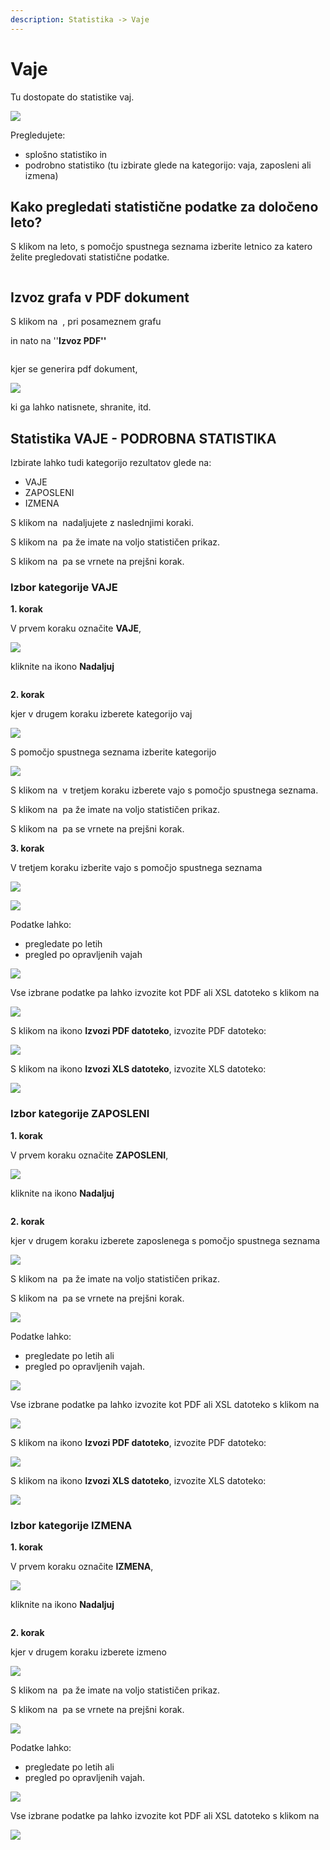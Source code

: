 ```yaml
---
description: Statistika -> Vaje
---
```


# Vaje

Tu dostopate do statistike vaj.

![](../.gitbook/assets/Statistika_5_vaje_pogled.PNG)

Pregledujete:

* splošno statistiko in
* podrobno statistiko (tu izbirate glede na kategorijo: vaja, zaposleni ali izmena)

## Kako pregledati statistične podatke za določeno leto?

S klikom na leto, s pomočjo spustnega seznama izberite letnico za katero želite pregledovati statistične podatke.

<div align="left"><img src="../.gitbook/assets/Statistika_2_casovna_priaz_leto.PNG" alt=""></div>



## Izvoz grafa v PDF dokument

S klikom na <img src="../.gitbook/assets/pike_ikona.PNG" alt="" data-size="original"> , pri posameznem grafu

in nato na  ''**Izvoz PDF''**

&#x20;<img src="../.gitbook/assets/icon_izvoz_6 (1).PNG" alt="" data-size="original">&#x20;

kjer se generira pdf dokument,

![](../.gitbook/assets/Statistika_5_vaje_izvoz_pdf.PNG)

ki ga lahko natisnete, shranite, itd.



## Statistika VAJE - PODROBNA STATISTIKA

Izbirate lahko tudi kategorijo rezultatov glede na:

* VAJE
* ZAPOSLENI
* IZMENA

S klikom na <img src="../.gitbook/assets/nadaljuj_ikona.png" alt="" data-size="original"> nadaljujete z naslednjimi koraki.&#x20;

S klikom na <img src="../.gitbook/assets/prikazi_ikona.png" alt="" data-size="original"> pa že imate na voljo statističen prikaz.

S klikom na <img src="../.gitbook/assets/nazaj_ikona.png" alt="" data-size="original"> pa se vrnete na prejšni korak.

### **Izbor kategorije VAJE**&#x20;

**1. korak**&#x20;

V prvem koraku označite **VAJE**, &#x20;

![](../.gitbook/assets/Statistika_5_vaje_podrobna_statistika_pogled.PNG)

kliknite na ikono **Nadaljuj**

<div align="left"><img src="../.gitbook/assets/nadaljuj_ikona (1).png" alt=""></div>

**2. korak**

kjer v drugem koraku izberete kategorijo vaj

![](../.gitbook/assets/Statistika_5_vaje_podrobna_statistika_vaja1.PNG)

S pomočjo spustnega seznama izberite kategorijo

![](../.gitbook/assets/Statistika_5_vaje_podrobna_statistika_vaja2.PNG)

S klikom na <img src="../.gitbook/assets/nadaljuj_ikona.png" alt="" data-size="original"> v tretjem koraku izberete vajo s pomočjo spustnega seznama.&#x20;

S klikom na <img src="../.gitbook/assets/prikazi_ikona.png" alt="" data-size="original"> pa že imate na voljo statističen prikaz.

S klikom na <img src="../.gitbook/assets/nazaj_ikona.png" alt="" data-size="original"> pa se vrnete na prejšni korak.

**3. korak**

V tretjem koraku izberite vajo s pomočjo spustnega seznama&#x20;

![](../.gitbook/assets/Statistika_5_vaje_podrobna_statistika_vaja4.PNG)

![](../.gitbook/assets/Statistika_5_vaje_podrobna_statistika_vaja6_pregled.PNG)

Podatke lahko:

* pregledate po letih
* pregled po opravljenih vajah

![](<../.gitbook/assets/Statistika_5_vaje_podrobna_statistika_vaja5_pregled (1).PNG>)

Vse izbrane podatke pa lahko izvozite kot PDF ali XSL datoteko s klikom na&#x20;

![](<../.gitbook/assets/icon_izvoz_4 (1).PNG>)

S klikom na ikono **Izvozi PDF datoteko**, izvozite PDF datoteko:

![](../.gitbook/assets/Statistika_5_vaje_podrobna_statistika_vaja_izvoz_pdf.PNG)

S klikom na ikono **Izvozi XLS datoteko**, izvozite XLS datoteko:

![](../.gitbook/assets/Statistika_5_vaje_podrobna_statistika_vaja_izvoz_xsl.PNG)



### **Izbor kategorije ZAPOSLENI**

**1. korak**

V prvem koraku označite **ZAPOSLENI**, &#x20;

![](../.gitbook/assets/Statistika_5_vaje_podrobna_statistika_zaposlen1.PNG)

kliknite na ikono **Nadaljuj**

<div align="left"><img src="../.gitbook/assets/nadaljuj_ikona (1).png" alt=""></div>

**2. korak**

kjer v drugem koraku izberete zaposlenega s pomočjo spustnega seznama&#x20;

![](../.gitbook/assets/Statistika_5_vaje_podrobna_statistika_zaposlen2.PNG)

S klikom na <img src="../.gitbook/assets/prikazi_ikona.png" alt="" data-size="original"> pa že imate na voljo statističen prikaz.

S klikom na <img src="../.gitbook/assets/nazaj_ikona.png" alt="" data-size="original"> pa se vrnete na prejšni korak.

![](../.gitbook/assets/Statistika_5_vaje_podrobna_statistika_zaposlen3.PNG)

Podatke lahko:

* pregledate po letih ali
* pregled po opravljenih vajah.

![](../.gitbook/assets/Statistika_5_vaje_podrobna_statistika_pregled_po.PNG)

Vse izbrane podatke pa lahko izvozite kot PDF ali XSL datoteko s klikom na&#x20;

![](<../.gitbook/assets/icon_izvoz_4 (1).PNG>)

S klikom na ikono **Izvozi PDF datoteko**, izvozite PDF datoteko:

![](../.gitbook/assets/Statistika_5_vaje_podrobna_statistika_zaposlen_izvoz_pdf.PNG)

S klikom na ikono **Izvozi XLS datoteko**, izvozite XLS datoteko:

![](../.gitbook/assets/Statistika_5_vaje_podrobna_statistika_zaposlen_izvoz_xsl.PNG)

### **Izbor kategorije IZMENA**

**1. korak**

V prvem koraku označite **IZMENA**, &#x20;

![](../.gitbook/assets/Statistika_5_vaje_podrobna_statistika_izmena1.PNG)

kliknite na ikono **Nadaljuj**

<div align="left"><img src="../.gitbook/assets/nadaljuj_ikona (1).png" alt=""></div>

**2. korak**

kjer v drugem koraku izberete izmeno&#x20;

![](../.gitbook/assets/Statistika_5_vaje_podrobna_statistika_izmena2.PNG)

S klikom na <img src="../.gitbook/assets/prikazi_ikona.png" alt="" data-size="original"> pa že imate na voljo statističen prikaz.

S klikom na <img src="../.gitbook/assets/nazaj_ikona.png" alt="" data-size="original"> pa se vrnete na prejšni korak.

![](../.gitbook/assets/Statistika_5_vaje_podrobna_statistika_izmena3.PNG)

Podatke lahko:

* pregledate po letih ali
* pregled po opravljenih vajah.

![](../.gitbook/assets/Statistika_5_vaje_podrobna_statistika_vaja5_pregled.PNG)

Vse izbrane podatke pa lahko izvozite kot PDF ali XSL datoteko s klikom na&#x20;

![](<../.gitbook/assets/icon_izvoz_4 (1).PNG>)



